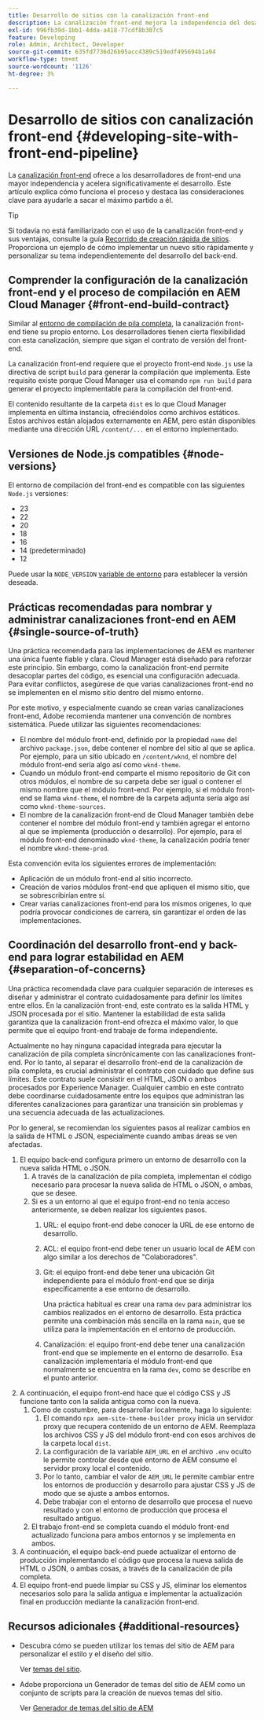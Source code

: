 ```yaml
---
title: Desarrollo de sitios con la canalización front-end
description: La canalización front-end mejora la independencia del desarrollador y acelera el proceso de desarrollo. Este artículo describe las consideraciones clave del proceso de compilación del front-end para garantizar un rendimiento y una eficiencia óptimos.
exl-id: 996fb39d-1bb1-4dda-a418-77cdf8b307c5
feature: Developing
role: Admin, Architect, Developer
source-git-commit: 635fd7736d26b95acc4389c519edf495694b1a94
workflow-type: tm+mt
source-wordcount: '1126'
ht-degree: 3%

---
```



# Desarrollo de sitios con canalización front-end {#developing-site-with-front-end-pipeline}

La [canalización front-end](/help/implementing/cloud-manager/configuring-pipelines/introduction-ci-cd-pipelines.md#front-end) ofrece a los desarrolladores de front-end una mayor independencia y acelera significativamente el desarrollo. Este artículo explica cómo funciona el proceso y destaca las consideraciones clave para ayudarle a sacar el máximo partido a él.

>[!TIP]
>
>Si todavía no está familiarizado con el uso de la canalización front-end y sus ventajas, consulte la guía [Recorrido de creación rápida de sitios](/help/journey-sites/quick-site/overview.md). Proporciona un ejemplo de cómo implementar un nuevo sitio rápidamente y personalizar su tema independientemente del desarrollo del back-end.

## Comprender la configuración de la canalización front-end y el proceso de compilación en AEM Cloud Manager {#front-end-build-contract}

Similar al [entorno de compilación de pila completa](/help/implementing/cloud-manager/getting-access-to-aem-in-cloud/build-environment-details.md), la canalización front-end tiene su propio entorno. Los desarrolladores tienen cierta flexibilidad con esta canalización, siempre que sigan el contrato de versión del front-end.

La canalización front-end requiere que el proyecto front-end `Node.js` use la directiva de script `build` para generar la compilación que implementa. Este requisito existe porque Cloud Manager usa el comando `npm run build` para generar el proyecto implementable para la compilación del front-end.

El contenido resultante de la carpeta `dist` es lo que Cloud Manager implementa en última instancia, ofreciéndolos como archivos estáticos. Estos archivos están alojados externamente en AEM, pero están disponibles mediante una dirección URL `/content/...` en el entorno implementado.

## Versiones de Node.js compatibles {#node-versions}

El entorno de compilación del front-end es compatible con las siguientes `Node.js` versiones:

* 23
* 22
* 20
* 18
* 16
* 14 (predeterminado)
* 12

Puede usar la `NODE_VERSION` [variable de entorno](/help/implementing/cloud-manager/environment-variables.md) para establecer la versión deseada.

## Prácticas recomendadas para nombrar y administrar canalizaciones front-end en AEM {#single-source-of-truth}

Una práctica recomendada para las implementaciones de AEM es mantener una única fuente fiable y clara. Cloud Manager está diseñado para reforzar este principio. Sin embargo, como la canalización front-end permite desacoplar partes del código, es esencial una configuración adecuada. Para evitar conflictos, asegúrese de que varias canalizaciones front-end no se implementen en el mismo sitio dentro del mismo entorno.

Por este motivo, y especialmente cuando se crean varias canalizaciones front-end, Adobe recomienda mantener una convención de nombres sistemática. Puede utilizar las siguientes recomendaciones:

* El nombre del módulo front-end, definido por la propiedad `name` del archivo `package.json`, debe contener el nombre del sitio al que se aplica. Por ejemplo, para un sitio ubicado en `/content/wknd`, el nombre del módulo front-end sería algo así como `wknd-theme`.
* Cuando un módulo front-end comparte el mismo repositorio de Git con otros módulos, el nombre de su carpeta debe ser igual o contener el mismo nombre que el módulo front-end. Por ejemplo, si el módulo front-end se llama `wknd-theme`, el nombre de la carpeta adjunta sería algo así como `wknd-theme-sources`.
* El nombre de la canalización front-end de Cloud Manager también debe contener el nombre del módulo front-end y también agregar el entorno al que se implementa (producción o desarrollo). Por ejemplo, para el módulo front-end denominado `wknd-theme`, la canalización podría tener el nombre `wknd-theme-prod`.

Esta convención evita los siguientes errores de implementación:

* Aplicación de un módulo front-end al sitio incorrecto.
* Creación de varios módulos front-end que apliquen el mismo sitio, que se sobrescribirían entre sí.
* Crear varias canalizaciones front-end para los mismos orígenes, lo que podría provocar condiciones de carrera, sin garantizar el orden de las implementaciones.

## Coordinación del desarrollo front-end y back-end para lograr estabilidad en AEM {#separation-of-concerns}

Una práctica recomendada clave para cualquier separación de intereses es diseñar y administrar el contrato cuidadosamente para definir los límites entre ellos. En la canalización front-end, este contrato es la salida HTML y JSON procesada por el sitio. Mantener la estabilidad de esta salida garantiza que la canalización front-end ofrezca el máximo valor, lo que permite que el equipo front-end trabaje de forma independiente.

Actualmente no hay ninguna capacidad integrada para ejecutar la canalización de pila completa sincrónicamente con las canalizaciones front-end. Por lo tanto, al separar el desarrollo front-end de la canalización de pila completa, es crucial administrar el contrato con cuidado que define sus límites. Este contrato suele consistir en el HTML, JSON o ambos procesados por Experience Manager. Cualquier cambio en este contrato debe coordinarse cuidadosamente entre los equipos que administran las diferentes canalizaciones para garantizar una transición sin problemas y una secuencia adecuada de las actualizaciones.

Por lo general, se recomiendan los siguientes pasos al realizar cambios en la salida de HTML o JSON, especialmente cuando ambas áreas se ven afectadas.

1. El equipo back-end configura primero un entorno de desarrollo con la nueva salida HTML o JSON.
   1. A través de la canalización de pila completa, implementan el código necesario para procesar la nueva salida de HTML o JSON, o ambas, que se desee.
   1. Si es a un entorno al que el equipo front-end no tenía acceso anteriormente, se deben realizar los siguientes pasos.
      1. URL: el equipo front-end debe conocer la URL de ese entorno de desarrollo.
      1. ACL: el equipo front-end debe tener un usuario local de AEM con algo similar a los derechos de &quot;Colaboradores&quot;.
      1. Git: el equipo front-end debe tener una ubicación Git independiente para el módulo front-end que se dirija específicamente a ese entorno de desarrollo.

         Una práctica habitual es crear una rama `dev` para administrar los cambios realizados en el entorno de desarrollo. Esta práctica permite una combinación más sencilla en la rama `main`, que se utiliza para la implementación en el entorno de producción.

      1. Canalización: el equipo front-end debe tener una canalización front-end que se implemente en el entorno de desarrollo. Esa canalización implementaría el módulo front-end que normalmente se encuentra en la rama `dev`, como se describe en el punto anterior.
1. A continuación, el equipo front-end hace que el código CSS y JS funcione tanto con la salida antigua como con la nueva.
   1. Como de costumbre, para desarrollar localmente, haga lo siguiente:
      1. El comando `npx aem-site-theme-builder proxy` inicia un servidor proxy que recupera contenido de un entorno de AEM. Reemplaza los archivos CSS y JS del módulo front-end con esos archivos de la carpeta local `dist`.
      1. La configuración de la variable `AEM_URL` en el archivo `.env` oculto le permite controlar desde qué entorno de AEM consume el servidor proxy local el contenido.
      1. Por lo tanto, cambiar el valor de `AEM_URL` le permite cambiar entre los entornos de producción y desarrollo para ajustar CSS y JS de modo que se ajuste a ambos entornos.
      1. Debe trabajar con el entorno de desarrollo que procesa el nuevo resultado y con el entorno de producción que procesa el resultado antiguo.
   1. El trabajo front-end se completa cuando el módulo front-end actualizado funciona para ambos entornos y se implementa en ambos.
1. A continuación, el equipo back-end puede actualizar el entorno de producción implementando el código que procesa la nueva salida de HTML o JSON, o ambas cosas, a través de la canalización de pila completa.
1. El equipo front-end puede limpiar su CSS y JS, eliminar los elementos necesarios solo para la salida antigua e implementar la actualización final en producción mediante la canalización front-end.

## Recursos adicionales {#additional-resources}

* Descubra cómo se pueden utilizar los temas del sitio de AEM para personalizar el estilo y el diseño del sitio.

  Ver [temas del sitio](/help/sites-cloud/administering/site-creation/site-themes.md).

* Adobe proporciona un Generador de temas del sitio de AEM como un conjunto de scripts para la creación de nuevos temas del sitio.

  Ver [Generador de temas del sitio de AEM](https://github.com/adobe/aem-site-theme-builder)


